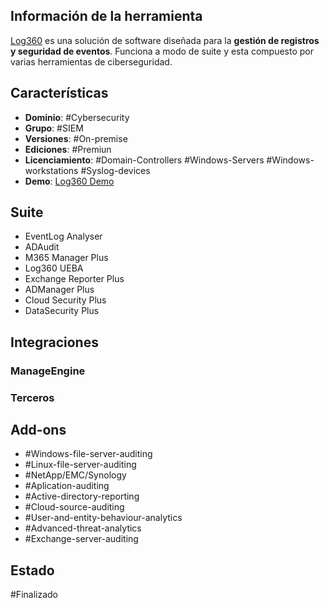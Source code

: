 ## Información de la herramienta

[Log360](https://www.manageengine.com/log-management/help/) es una solución de software diseñada para la **gestión de registros y seguridad de eventos**. Funciona a modo de suite y esta compuesto por varias herramientas de ciberseguridad.

## Características

+ **Dominio**: #Cybersecurity 
+ **Grupo**: #SIEM
+ **Versiones**: #On-premise 
+ **Ediciones**: #Premiun 
+ **Licenciamiento**: #Domain-Controllers #Windows-Servers #Windows-workstations #Syslog-devices 
+ **Demo**: [Log360 Demo](https://log360demo.manageengine.com/Home.do)
## Suite

+ EventLog Analyser
+ ADAudit
+ M365 Manager Plus
+ Log360 UEBA
+ Exchange Reporter Plus
+ ADManager Plus
+ Cloud Security Plus
+ DataSecurity Plus
## Integraciones
### ManageEngine
### Terceros
## Add-ons

+ #Windows-file-server-auditing 
+ #Linux-file-server-auditing 
+ #NetApp/EMC/Synology 
+ #Aplication-auditing 
+ #Active-directory-reporting
+ #Cloud-source-auditing 
+ #User-and-entity-behaviour-analytics
+ #Advanced-threat-analytics 
+ #Exchange-server-auditing

## Estado

#Finalizado